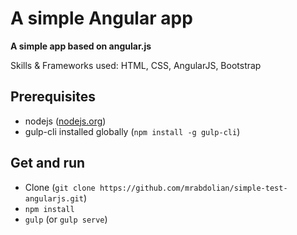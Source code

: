 # A simple Angular app
**A simple app based on angular.js**

Skills & Frameworks used: HTML, CSS, AngularJS, Bootstrap

## Prerequisites
* nodejs ([nodejs.org](https://nodejs.org))
* gulp-cli installed globally (`npm install -g gulp-cli`)

## Get and run
* Clone (`git clone https://github.com/mrabdolian/simple-test-angularjs.git`)
* `npm install`
* `gulp` (or `gulp serve`)

